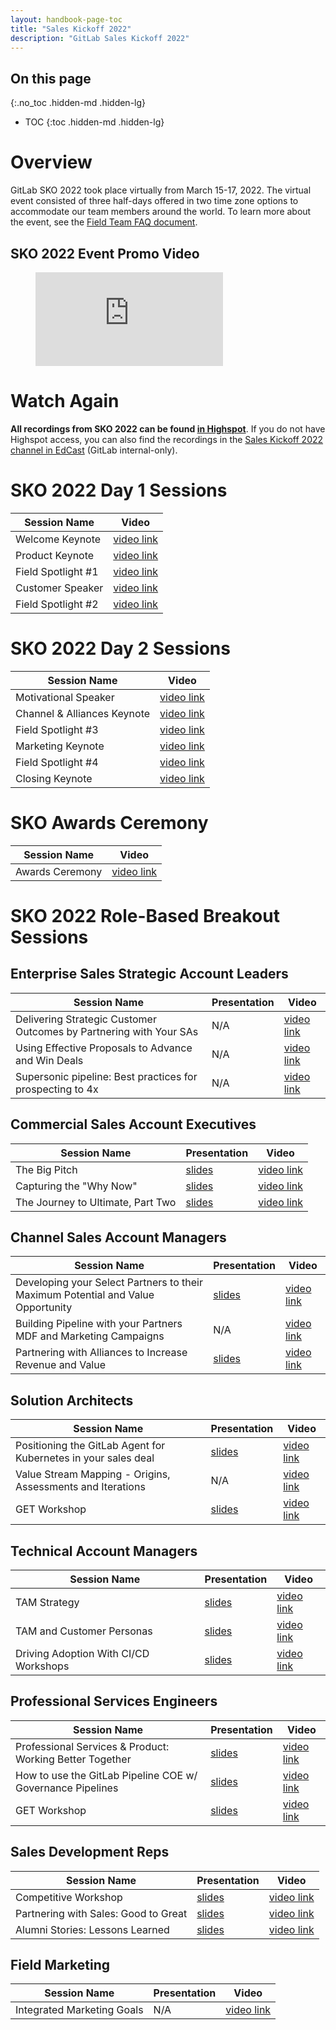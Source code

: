 ```yaml
---
layout: handbook-page-toc
title: "Sales Kickoff 2022"
description: "GitLab Sales Kickoff 2022"
---
```


## On this page
{:.no_toc .hidden-md .hidden-lg}

- TOC
{:toc .hidden-md .hidden-lg}

# Overview
GitLab SKO 2022 took place virtually from March 15-17, 2022. The virtual event consisted of three half-days offered in two time zone options to accommodate our team members around the world. To learn more about the event, see the [Field Team FAQ document](https://docs.google.com/document/d/1OTRQjtWs-8sAnZG_ITQwNn0B2bZ6ed6sqhDEWKlimqE/edit#). 

## SKO 2022 Event Promo Video

<figure class="video_container">
  <iframe src="https://player.vimeo.com/video/673286284?h=4d4bf9f431&color=fc6d26" frameborder="0" allowfullscreen="true"> </iframe>
</figure>

# Watch Again
**All recordings from SKO 2022 can be found [in Highspot](https://gitlab.highspot.com/spots/615dd82071cff4c4b2bcbc32?list=615de3de145718c4b165e083)**. If you do not have Highspot access, you can also find the recordings in the [Sales Kickoff 2022 channel in EdCast](https://gitlab.edcast.com/channel/sales-kickoff-sko-2022) (GitLab internal-only).

# SKO 2022 Day 1 Sessions

| **Session Name** | **Video** |
| ------ | ------ |
| Welcome Keynote | [video link](https://gitlab.edcast.com/insights/welcome-keynote) |
| Product Keynote | [video link](https://gitlab.edcast.com/insights/product-keynote) |
| Field Spotlight #1 | [video link](https://gitlab.edcast.com/insights/field-spotlight) |
| Customer Speaker | [video link](https://gitlab.edcast.com/insights/customer-speaker) |
| Field Spotlight #2 | [video link](https://gitlab.edcast.com/insights/field-spotlight-phreesia) |

# SKO 2022 Day 2 Sessions

| **Session Name** | **Video** |
| ------ | ------ |
| Motivational Speaker | [video link](https://gitlab.edcast.com/insights/motivational) |
| Channel & Alliances Keynote | [video link](https://gitlab.edcast.com/insights/channels) |
| Field Spotlight #3 | [video link](https://gitlab.edcast.com/insights/field-spotlight-conundra) |
| Marketing Keynote | [video link](https://gitlab.edcast.com/insights/marketing-keynote) |
| Field Spotlight #4 | [video link](https://gitlab.edcast.com/insights/field-spotlight-a) |
| Closing Keynote | [video link](https://gitlab.edcast.com/insights/closing-keynote) |

# SKO Awards Ceremony

| **Session Name** | **Video** |
| ------ | ------ |
| Awards Ceremony | [video link](https://gitlab.edcast.com/insights/sko-2022) |

# SKO 2022 Role-Based Breakout Sessions

## Enterprise Sales Strategic Account Leaders

| **Session Name** | **Presentation** | **Video** |
| ------ | ------ | ------ |
| Delivering Strategic Customer Outcomes by Partnering with Your SAs | N/A | [video link](https://gitlab.edcast.com/insights/ent-delivering) |
| Using Effective Proposals to Advance and Win Deals | N/A | [video link](https://gitlab.edcast.com/insights/ent-using) |
| Supersonic pipeline: Best practices for prospecting to 4x | N/A | [video link](https://gitlab.edcast.com/insights/ent-supersonic) |

## Commercial Sales Account Executives

| **Session Name** | **Presentation** | **Video** |
| ------ | ------ | ------ |
| The Big Pitch | [slides](https://docs.google.com/presentation/d/1PO7Xh6EHLC7XTGsELUo1j0llChIzoNTnupayekNklrk/edit#slide=id.g117f8302e12_0_697) | [video link](https://gitlab.edcast.com/insights/comm-the) |
| Capturing the "Why Now" | [slides](https://docs.google.com/presentation/d/1nD2685aiobVt1JFFB1IbgIgOsCK6GKLo9_mfju9px-o/edit#slide=id.g1084bc36e46_0_0) | [video link](https://gitlab.edcast.com/insights/comm) |
| The Journey to Ultimate, Part Two | [slides](https://docs.google.com/presentation/d/1Io78o_6syomHmWU3qcjknG6jI9W084jQO8_HV69nj1E/edit#slide=id.g1084bc36e46_0_0) | [video link](https://gitlab.edcast.com/insights/comm-the-journey) |

## Channel Sales Account Managers

| **Session Name** | **Presentation** | **Video** |
| ------ | ------ | ------ |
| Developing your Select Partners to their Maximum Potential and Value Opportunity | [slides](https://docs.google.com/presentation/d/1TXlPDMIIyQmYYv_UZneYRMDd7EMeDfrhtcbjqWJqdTQ/edit#slide=id.g1169570e060_0_7) | [video link](https://gitlab.edcast.com/insights/channel-developing) |
| Building Pipeline with your Partners MDF and Marketing Campaigns | N/A | [video link](https://gitlab.edcast.com/insights/channel-building) |
| Partnering with Alliances to Increase Revenue and Value | [slides](https://docs.google.com/presentation/d/1QNW1Z3wi_boQ_M4jigGcFBXw9K5rmOFkXZG7EfFtlbU/edit#slide=id.g1084bc36e46_0_0) | [video link](https://gitlab.edcast.com/insights/channel-partnering) |

## Solution Architects

| **Session Name** | **Presentation** | **Video** |
| ------ | ------ | ------ |
| Positioning the GitLab Agent for Kubernetes in your sales deal | [slides](https://docs.google.com/presentation/d/15R4PnYjdwd3Z7sB-6A_arWBhE_LBHX7EiLlqqJT5qr8/edit#slide=id.g112b63869f3_0_27) | [video link](https://gitlab.edcast.com/insights/sa-amp-proserv-positioning) |
| Value Stream Mapping - Origins, Assessments and Iterations | N/A | [video link](https://gitlab.edcast.com/insights/sa-value) |
| GET Workshop | [slides](https://docs.google.com/presentation/d/1_EUPYLunIypMhFaDZsOKtSxgK6eM_7uoRm8YwLntQag/edit#slide=id.g10839182931_0_238) | [video link](https://gitlab.edcast.com/insights/sa-amp-proserv) |

## Technical Account Managers

| **Session Name** | **Presentation** | **Video** |
| ------ | ------ | ------ |
| TAM Strategy | [slides](https://docs.google.com/presentation/d/1Ry4mi5pTYvuh85hktMJgAm9Inh124Uxnm8o2M6VnHf0/edit#) | [video link](https://gitlab.edcast.com/insights/tam-tam) |
| TAM and Customer Personas | [slides](https://docs.google.com/presentation/d/1-cDqKUSKYB_WZWRtFCP7bmzgxYewA5uP1S4mt2Gt76E/edit) | [video link](https://gitlab.edcast.com/insights/tam-tam-and) |
| Driving Adoption With CI/CD Workshops | [slides](https://docs.google.com/presentation/d/1FljIu13VDNA9PvUfRgMw0q9HrHoQNVZPUZ5Au0TCnJk/edit#slide=id.g1084bc36e46_0_0) | [video link](https://gitlab.edcast.com/insights/tam-driving) |

## Professional Services Engineers

| **Session Name** | **Presentation** | **Video** |
| ------ | ------ | ------ |
| Professional Services & Product: Working Better Together  | [slides](https://docs.google.com/presentation/d/1KsPIXeN3wwh3LVcXQCXRxxm6gEyTV_oOwgtDTmd0Unw/edit#slide=id.g113d5ee9723_1_121) | [video link](https://gitlab.edcast.com/insights/proserv) |
| How to use the GitLab Pipeline COE w/ Governance Pipelines | [slides](https://docs.google.com/presentation/d/1K_0A-8yrvHO421rZo0CKdB8xqtjSrrZLfX389Pvsnsg/edit?usp=sharing) | [video link](https://gitlab.edcast.com/insights/sa-amp) |
| GET Workshop | [slides](https://docs.google.com/presentation/d/1_EUPYLunIypMhFaDZsOKtSxgK6eM_7uoRm8YwLntQag/edit#slide=id.g10839182931_0_238) | [video link](https://gitlab.edcast.com/insights/sa-amp-proserv) |

## Sales Development Reps

| **Session Name** | **Presentation** | **Video** |
| ------ | ------ | ------ |
| Competitive Workshop | [slides](https://docs.google.com/presentation/d/16TP9RaY7hGL3ZbQfdETT7q0m1CVsZfwqdh2PYwaXaig/edit#slide=id.g1084bc36e46_0_0) | [video link](https://gitlab.edcast.com/insights/sdr-bdr) |
| Partnering with Sales: Good to Great | [slides](https://docs.google.com/presentation/d/10a3CASfWjUsVlzGG3eNLhQUszW9w5WDQoe1SXchcU3Q/edit#slide=id.g112af67f7c8_0_0) | [video link](https://gitlab.edcast.com/insights/sdr-bdr-partnering) |
| Alumni Stories: Lessons Learned | [slides](https://docs.google.com/presentation/d/1j0gUa9SzwMx9JgAqTqOu4BKH93Gc6KQTvNOpuTHJaJw/edit#slide=id.g111c1a44bbf_0_0) | [video link](https://gitlab.edcast.com/insights/sdr-bdr-alumni) |

## Field Marketing

| **Session Name** | **Presentation** | **Video** |
| ------ | ------ | ------ |
| Integrated Marketing Goals | N/A | [video link](https://gitlab.edcast.com/insights/fmm) |

